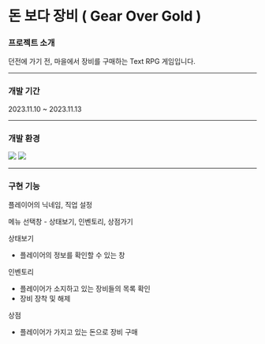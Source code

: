 # 돈 보다 장비 ( Gear Over Gold )

### 프로젝트 소개

던전에 가기 전, 마을에서 장비를 구매하는 Text RPG 게임입니다.

---

### 개발 기간

2023.11.10 ~ 2023.11.13

---

### 개발 환경

<a><img src="https://img.shields.io/badge/csharp-512BD4?style=flat-square&logo=csharp&logoColor=white"/></a>
<a><img src="https://img.shields.io/badge/visualstudio-5C2D91?style=flat-square&logo=visualstudio&logoColor=white"/></a>

---

### 구현 기능

플레이어의 닉네임, 직업 설정

메뉴 선택창 - 상태보기, 인벤토리, 상점가기

상태보기

- 플레이어의 정보를 확인할 수 있는 창

인벤토리

- 플레이어가 소지하고 있는 장비들의 목록 확인
- 장비 장착 및 해제

상점

- 플레이어가 가지고 있는 돈으로 장비 구매

